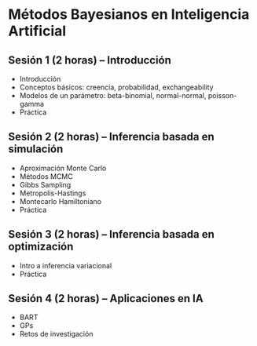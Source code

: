 # Métodos Bayesianos en Inteligencia Artificial


## Sesión 1 (2 horas) – Introducción

* Introducción
* Conceptos básicos: creencia, probabilidad, exchangeability
* Modelos de un parámetro: beta-binomial, normal-normal, poisson-gamma
* Práctica


## Sesión 2 (2 horas) – Inferencia basada en simulación

* Aproximación Monte Carlo
* Métodos MCMC
* Gibbs Sampling
* Metropolis-Hastings
* Montecarlo Hamiltoniano
* Práctica

## Sesión 3 (2 horas) – Inferencia basada en optimización

* Intro a inferencia variacional
* Práctica

## Sesión 4 (2 horas) – Aplicaciones en IA

* BART
* GPs
* Retos de investigación

